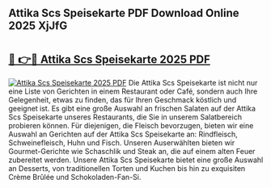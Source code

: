 ## Attika Scs Speisekarte PDF Download Online 2025 XjJfG

# <h2><a href="http://gcaugqy.nevu.top/?p=Attika+Scs+Speisekarte">🔗 👉🔴 Attika Scs Speisekarte 2025 PDF</a></h2>

[![Attika Scs Speisekarte 2025 PDF](https://i.imgur.com/dBaPXMq.png)](http://gcaugqy.nevu.top/?p=Attika+Scs+Speisekarte)
Die Attika Scs Speisekarte ist nicht nur eine Liste von Gerichten in einem Restaurant oder Café, sondern auch Ihre Gelegenheit, etwas zu finden, das für Ihren Geschmack köstlich und geeignet ist. Es gibt eine große Auswahl an frischen Salaten auf der Attika Scs Speisekarte unseres Restaurants, die Sie in unserem Salatbereich probieren können. Für diejenigen, die Fleisch bevorzugen, bieten wir eine Auswahl an Gerichten auf der Attika Scs Speisekarte an: Rindfleisch, Schweinefleisch, Huhn und Fisch. Unseren Auserwählten bieten wir Gourmet-Gerichte wie Schaschlik und Steak an, die auf einem alten Feuer zubereitet werden. Unsere Attika Scs Speisekarte bietet eine große Auswahl an Desserts, von traditionellen Torten und Kuchen bis hin zu exquisiten Crème Brûlée und Schokoladen-Fan-Si.
